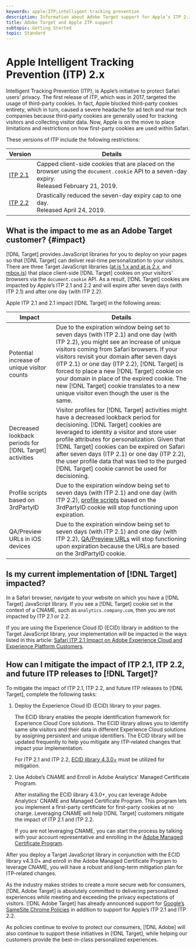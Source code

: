```yaml
---
keywords: apple;ITP;intelligent tracking prevention
description: Information about Adobe Target support for Apple’s ITP 2.1 and ITP 2.2 via the Experience Cloud ID (ECID) library 4.3.
title: Adobe Target and Apple ITP support
subtopic: Getting Started
topic: Standard
---
```


# Apple Intelligent Tracking Prevention (ITP) 2.x

Intelligent Tracking Prevention (ITP), is Apple’s initiative to protect Safari users’ privacy. The first release of ITP, which was in 2017, targeted the usage of third-party cookies. In fact, Apple blocked third-party cookies entirety, which in turn, caused a severe headache for ad tech and mar tech companies because third-party cookies are generally used for tracking visitors and collecting visitor data. Now, Apple is on the move to place limitations and restrictions on how first-party cookies are used within Safari.

These versions of ITP include the following restrictions:

|Version|Details|
| --- | --- |
[ITP 2.1](https://webkit.org/blog/8613/intelligent-tracking-prevention-2-1/)|Capped client-side cookies that are placed on the browser using the `document.cookie` API to a seven-day expiry.<br>Released February 21, 2019.|
|[ITP 2.2](https://webkit.org/blog/8828/intelligent-tracking-prevention-2-2/)|Drastically reduced the seven-day expiry cap to one day.<br>Released April 24, 2019.|

## What is the impact to me as an Adobe Target customer? {#impact}

[!DNL Target] provides JavaScript libraries for you to deploy on your pages so that [!DNL Target] can deliver real-time personalization to your visitors. There are three Target JavaScript libraries ([at.js 1.x and at.js 2.x](/help/c-implementing-target/c-implementing-target-for-client-side-web/c-how-atjs-works/how-atjs-works.md), and [mbox.js](/help/c-implementing-target/c-implementing-target-for-client-side-web/t-mbox-download/mbox-download.md)) that place client-side [!DNL Target] cookies on your visitors' browsers via the `document.cookie` API. As a result, [!DNL Target] cookies are impacted by Apple’s ITP 2.1 and 2.2 and will expire after seven days (with ITP 2.1) and after one day (with ITP 2.2).

Apple ITP 2.1 and 2.1 impact [!DNL Target] in the following areas:

|Impact|Details|
| --- | --- |
|Potential increase of unique visitor counts|Due to the expiration window being set to seven days (with ITP 2.1) and one day (with ITP 2.2), you might see an increase of unique visitors coming from Safari browsers. If your visitors revisit your domain after seven days (ITP 2.1) or one day (ITP 2.2), [!DNL Target] is forced to place a new [!DNL Target] cookie on your domain in place of the expired cookie. The new [!DNL Target] cookie translates to a new unique visitor even though the user is the same.|
|Decreased lookback periods for [!DNL Target] activities|Visitor profiles for [!DNL Target] activities might have a decreased lookback period for decisioning. [!DNL Target] cookies are leveraged to identity a visitor and store user profile attributes for personalization. Given that [!DNL Target] cookies can be expired on Safari after seven days (ITP 2.1) or one day (ITP 2.2), the user profile data that was tied to the purged [!DNL Target] cookie cannot be used for decisioning.|
|Profile scripts based on 3rdPartyID|Due to the expiration window being set to seven days (with ITP 2.1) and one day (with ITP 2.2), [profile scripts](/help/c-target/c-visitor-profile/profile-parameters.md) based on the 3rdPartyID cookie will stop functioning upon expiration.|
|QA/Preview URLs in iOS devices|Due to the expiration window being set to seven days (with ITP 2.1) and one day (with ITP 2.2), [QA/Preview URLs](/help/c-activities/c-activity-qa/activity-qa.md) will stop functioning upon expiration because the URLs are based on the 3rdPartyID cookie.|

## Is my current implementation of [!DNL Target] impacted?

In a Safari browser, navigate to your website on which you have a [!DNL Target] JavaScript library. If you see a [!DNL Target] cookie set in the context of a CNAME, such as `analytics.company.com`, then you are not impacted by ITP 2.1 or 2.2.  

If you are using the Experience Cloud ID (ECID) library in addition to the Target JavaScript library, your implementation will be impacted in the ways listed in this article: [Safari ITP 2.1 Impact on Adobe Experience Cloud and Experience Platform Customers](https://medium.com/adobetech/safari-itp-2-1-impact-on-adobe-experience-cloud-customers-9439cecb55ac).

## How can I mitigate the impact of ITP 2.1, ITP 2.2, and future ITP releases to [!DNL Target]?

To mitigate the impact of ITP 2.1, ITP 2.2, and future ITP releases to [!DNL Target], complete the following tasks:

1. Deploy the Experience Cloud ID (ECID) library to your pages.

   The ECID library enables the people identification framework for Experience Cloud Core solutions. The ECID library allows you to identify same site visitors and their data in different Experience Cloud solutions by assigning persistent and unique identifiers. The ECID library will be updated frequently to help you mitigate any ITP-related changes that impact your implementation. 

   For ITP 2.1 and ITP 2.2, [ECID library 4.3.0+](https://docs.adobe.com/content/help/en/id-service/using/release-notes/release-notes.html) must be utilized for mitigation.

1. Use Adobe’s CNAME and Enroll in Adobe Analytics' Managed Certificate Program.

   After installing the ECID library 4.3.0+, you can leverage Adobe Analytics' CNAME and Managed Certificate Program. This program lets you implement a first-party certificate for first-party cookies at no charge. Leveraging CNAME will help [!DNL Target] customers mitigate the impact of ITP 2.1 and ITP 2.2. 

   If you are not leveraging CNAME, you can start the process by talking with your account representative and enrolling in the [Adobe Managed Certificate Program](https://docs.adobe.com/content/help/en/core-services/interface/ec-cookies/cookies-first-party.html#adobe-managed-certificate-program).

After you deploy a Target JavaScript library in conjunction with the ECID library v4.3.0+ and enroll in the Adobe Managed Certificate Program to leverage CNAME, you will have a robust and long-term mitigation plan for ITP-related changes.

As the industry makes strides to create a more secure web for consumers, [!DNL Adobe Target] is absolutely committed to delivering personalized experiences while meeting and exceeding the privacy expectations of visitors. [!DNL Adobe Target] has already announced support for [Google’s SameSite Chrome Policies](/help/c-implementing-target/c-considerations-before-you-implement-target/c-privacy/google-chrome-samesite-cookie-policies.md) in addition to support for Apple’s ITP 2.1 and ITP 2.2. 

As policies continue to evolve to protect our consumers, [!DNL Adobe] will also continue to support these initiatives in [!DNL Target], while helping our customers provide the best-in-class personalized experiences.
